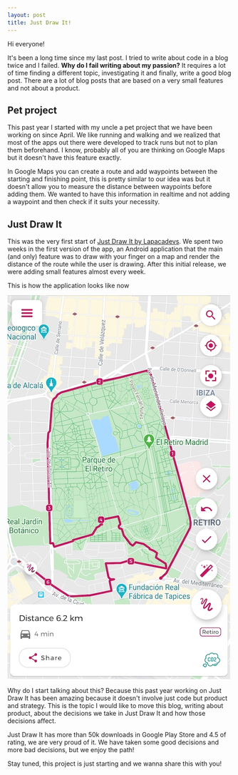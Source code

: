 ```yaml
---
layout: post
title: Just Draw It!
---
```


Hi everyone!

It's been a long time since my last post. I tried to write about code in a blog twice and I failed. **Why do I fail writing about my passion?** It requires a lot of time finding a different topic, investigating it and finally, write a good blog post. There are a lot of blog posts that are based on a very small features and not about a product.

## Pet project

This past year I started with my uncle a pet project that we have been working on since April. We like running and walking and we realized that most of the apps out there were developed to track runs but not to plan them beforehand. I know, probably all of you are thinking on Google Maps but it doesn't have this feature exactly.

In Google Maps you can create a route and add waypoints between the starting and finishing point, this is pretty similar to our idea was but it doesn't allow you to measure the distance between waypoints before adding them. We wanted to have this information in realtime and not adding a waypoint and then check if it suits your necessity.

## Just Draw It

This was the very first start of [Just Draw It by Lapacadevs](https://play.google.com/store/apps/details?id=com.lapacadevs.justdrawit). We spent two weeks in the first version of the app, an Android application that the main (and only) feature was to draw with your finger on a map and render the distance of the route while the user is drawing. After this initial release, we were adding small features almost every week.

This is how the application looks like now 

![Just Draw It](/public/jdi.jpg)

Why do I start talking about this? Because this past year working on Just Draw It has been amazing because it doesn't involve just code but product and strategy. This is the topic I would like to move this blog, writing about product, about the decisions we take in Just Draw It and how those decisions affect.

Just Draw It has more than 50k downloads in Google Play Store and 4.5 of rating, we are very proud of it. We have taken some good decisions and more bad decisions, but we enjoy the path!

Stay tuned, this project is just starting and we wanna share this with you!